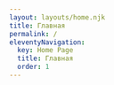 ```yaml
---
layout: layouts/home.njk
title: Главная
permalink: /
eleventyNavigation:
  key: Home Page
  title: Главная
  order: 1
---
```


<!-- ```js
"Lorem ipsum dolor sit amet consectetur adipisicing elit. Accusantium rerum doloremque nostrum soluta et tenetur voluptate officia deserunt adipisci? Labore eius provident facilis aut, sit eum aperiam rerum illo sed?";
var s = "Hiiii";
``` -->
